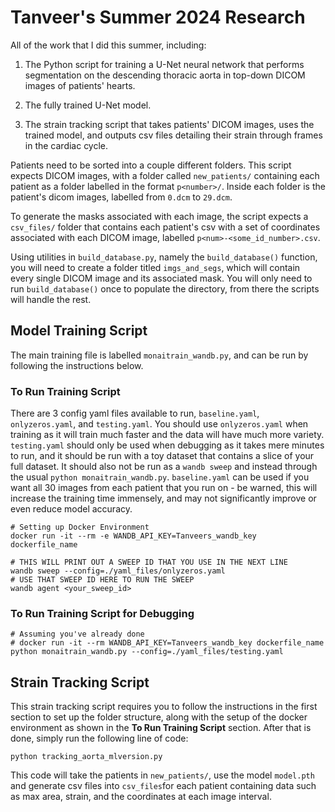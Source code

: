 # Tanveer's Summer 2024 Research

All of the work that I did this summer, including:
1. The Python script for training a U-Net neural network that performs segmentation on the descending thoracic aorta in top-down DICOM images of patients' hearts.

2. The fully trained U-Net model.

3. The strain tracking script that takes patients' DICOM images, uses the trained model, and outputs csv files detailing their strain through frames in the cardiac cycle.

Patients need to be sorted into a couple different folders. This script expects DICOM images, with a folder called `new_patients/` containing each patient as a folder labelled in the format `p<number>/`. Inside each folder is the patient's dicom images, labelled from `0.dcm` to `29.dcm`.

To generate the masks associated with each image, the script expects a `csv_files/` folder that contains each patient's csv with a set of coordinates associated with each DICOM image, labelled `p<num>-<some_id_number>.csv`.

Using utilities in `build_database.py`, namely the `build_database()` function, you will need to create a folder titled `imgs_and_segs`, which will contain every single DICOM image and its associated mask. You will only need to run `build_database()` once to populate the directory, from there the scripts will handle the rest.

## Model Training Script

The main training file is labelled `monaitrain_wandb.py`, and can be run by following the instructions below.



### To Run Training Script

There are 3 config yaml files available to run, `baseline.yaml`, `onlyzeros.yaml`, and `testing.yaml`. You should use `onlyzeros.yaml` when training as it will train much faster and the data will have much more variety. `testing.yaml` should only be used when debugging as it takes mere minutes to run, and it should be run with a toy dataset that contains a slice of your full dataset. It should also not be run as a `wandb sweep` and instead through the usual `python monaitrain_wandb.py`. `baseline.yaml` can be used if you want all 30 images from each patient that you run on - be warned, this will increase the training time immensely, and may not significantly improve or even reduce model accuracy. 

```
# Setting up Docker Environment
docker run -it --rm -e WANDB_API_KEY=Tanveers_wandb_key dockerfile_name

# THIS WILL PRINT OUT A SWEEP ID THAT YOU USE IN THE NEXT LINE
wandb sweep --config=./yaml_files/onlyzeros.yaml
# USE THAT SWEEP ID HERE TO RUN THE SWEEP
wandb agent <your_sweep_id>
```

### To Run Training Script for Debugging
```
# Assuming you've already done
# docker run -it --rm WANDB_API_KEY=Tanveers_wandb_key dockerfile_name
python monaitrain_wandb.py --config=./yaml_files/testing.yaml
```

## Strain Tracking Script
This strain tracking script requires you to follow the instructions in the first section to set up the folder structure, along with the setup of the docker environment as shown in the **To Run Training Script** section. After that is done, simply run the following line of code:
```
python tracking_aorta_mlversion.py
```

This code will take the patients in `new_patients/`, use the model `model.pth` and generate csv files into `csv_files`for each patient containing data such as max area, strain, and the coordinates at each image interval.
